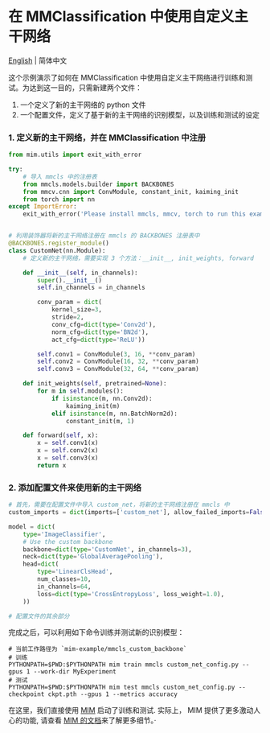 # 在 MMClassification 中使用自定义主干网络

[English](README.md) | 简体中文

这个示例演示了如何在 MMClassification 中使用自定义主干网络进行训练和测试。为达到这一目的，只需新建两个文件：

1. 一个定义了新的主干网络的 python 文件
2. 一个配置文件，定义了基于新的主干网络的识别模型，以及训练和测试的设定

### 1. 定义新的主干网络，并在 MMClassification 中注册

```python
from mim.utils import exit_with_error

try:
    # 导入 mmcls 中的注册表
    from mmcls.models.builder import BACKBONES
    from mmcv.cnn import ConvModule, constant_init, kaiming_init
    from torch import nn
except ImportError:
    exit_with_error('Please install mmcls, mmcv, torch to run this example.')


# 利用装饰器将新的主干网络注册在 mmcls 的 BACKBONES 注册表中
@BACKBONES.register_module()
class CustomNet(nn.Module):
    # 定义新的主干网络，需要实现 3 个方法：__init__, init_weights, forward

    def __init__(self, in_channels):
        super().__init__()
        self.in_channels = in_channels

        conv_param = dict(
            kernel_size=3,
            stride=2,
            conv_cfg=dict(type='Conv2d'),
            norm_cfg=dict(type='BN2d'),
            act_cfg=dict(type='ReLU'))

        self.conv1 = ConvModule(3, 16, **conv_param)
        self.conv2 = ConvModule(16, 32, **conv_param)
        self.conv3 = ConvModule(32, 64, **conv_param)

    def init_weights(self, pretrained=None):
        for m in self.modules():
            if isinstance(m, nn.Conv2d):
                kaiming_init(m)
            elif isinstance(m, nn.BatchNorm2d):
                constant_init(m, 1)

    def forward(self, x):
        x = self.conv1(x)
        x = self.conv2(x)
        x = self.conv3(x)
        return x

```

### 2. 添加配置文件来使用新的主干网络

```python
# 首先，需要在配置文件中导入 custom_net，将新的主干网络注册在 mmcls 中
custom_imports = dict(imports=['custom_net'], allow_failed_imports=False)

model = dict(
    type='ImageClassifier',
    # Use the custom backbone
    backbone=dict(type='CustomNet', in_channels=3),
    neck=dict(type='GlobalAveragePooling'),
    head=dict(
        type='LinearClsHead',
        num_classes=10,
        in_channels=64,
        loss=dict(type='CrossEntropyLoss', loss_weight=1.0),
    ))

# 配置文件的其余部分
```

完成之后，可以利用如下命令训练并测试新的识别模型：

```shell
# 当前工作路径为 `mim-example/mmcls_custom_backbone`
# 训练
PYTHONPATH=$PWD:$PYTHONPATH mim train mmcls custom_net_config.py --gpus 1 --work-dir MyExperiment
# 测试
PYTHONPATH=$PWD:$PYTHONPATH mim test mmcls custom_net_config.py --checkpoint ckpt.pth --gpus 1 --metrics accuracy
```

在这里，我们直接使用 [MIM](https://github.com/open-mmlab/mim) 启动了训练和测试.
实际上， MIM 提供了更多激动人心的功能, 请查看 [MIM 的文档](https://mim.readthedocs.io/en/latest/)来了解更多细节。·

